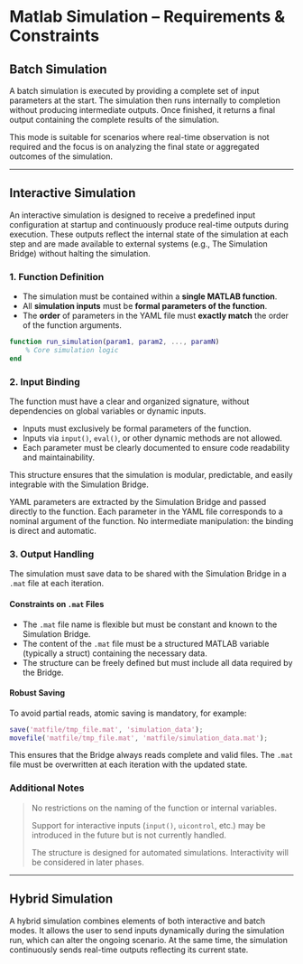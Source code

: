 # Matlab Simulation – Requirements & Constraints

## Batch Simulation

A batch simulation is executed by providing a complete set of input parameters at the start. The simulation then runs internally to completion without producing intermediate outputs. Once finished, it returns a final output containing the complete results of the simulation.

This mode is suitable for scenarios where real-time observation is not required and the focus is on analyzing the final state or aggregated outcomes of the simulation.

---

## Interactive Simulation

An interactive simulation is designed to receive a predefined input configuration at startup and continuously produce real-time outputs during execution. These outputs reflect the internal state of the simulation at each step and are made available to external systems (e.g., The Simulation Bridge) without halting the simulation.

### 1. Function Definition

- The simulation must be contained within a **single MATLAB function**.
- All **simulation inputs** must be **formal parameters of the function**.
- The **order** of parameters in the YAML file must **exactly match** the order of the function arguments.

```matlab
function run_simulation(param1, param2, ..., paramN)
    % Core simulation logic
end
```

### 2. Input Binding

The function must have a clear and organized signature, without dependencies on global variables or dynamic inputs.

- Inputs must exclusively be formal parameters of the function.
- Inputs via `input()`, `eval()`, or other dynamic methods are not allowed.
- Each parameter must be clearly documented to ensure code readability and maintainability.

This structure ensures that the simulation is modular, predictable, and easily integrable with the Simulation Bridge.

YAML parameters are extracted by the Simulation Bridge and passed directly to the function. Each parameter in the YAML file corresponds to a nominal argument of the function. No intermediate manipulation: the binding is direct and automatic.

### 3. Output Handling

The simulation must save data to be shared with the Simulation Bridge in a `.mat` file at each iteration.

#### Constraints on `.mat` Files

- The `.mat` file name is flexible but must be constant and known to the Simulation Bridge.
- The content of the `.mat` file must be a structured MATLAB variable (typically a struct) containing the necessary data.
- The structure can be freely defined but must include all data required by the Bridge.

#### Robust Saving

To avoid partial reads, atomic saving is mandatory, for example:

```matlab
save('matfile/tmp_file.mat', 'simulation_data');
movefile('matfile/tmp_file.mat', 'matfile/simulation_data.mat');
```

This ensures that the Bridge always reads complete and valid files. The `.mat` file must be overwritten at each iteration with the updated state.

### Additional Notes

> No restrictions on the naming of the function or internal variables.
>
> Support for interactive inputs (`input()`, `uicontrol`, etc.) may be introduced in the future but is not currently handled.
>
> The structure is designed for automated simulations. Interactivity will be considered in later phases.

---

## Hybrid Simulation

A hybrid simulation combines elements of both interactive and batch modes. It allows the user to send inputs dynamically during the simulation run, which can alter the ongoing scenario. At the same time, the simulation continuously sends real-time outputs reflecting its current state.
